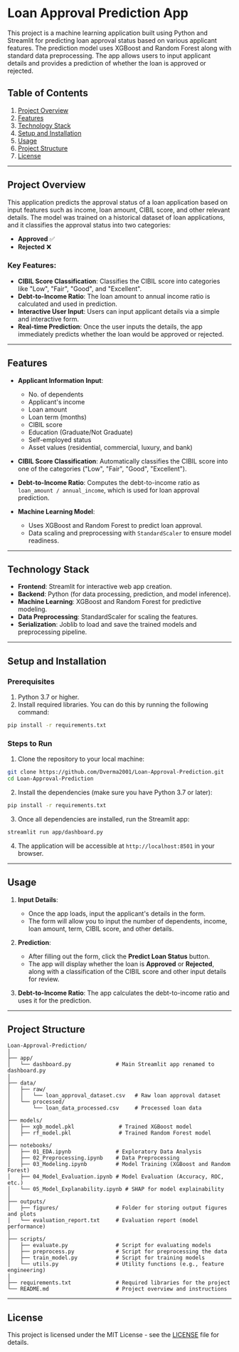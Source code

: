 
# Loan Approval Prediction App

This project is a machine learning application built using Python and Streamlit for predicting loan approval status based on various applicant features. The prediction model uses XGBoost and Random Forest along with standard data preprocessing. The app allows users to input applicant details and provides a prediction of whether the loan is approved or rejected.

## Table of Contents
1. [Project Overview](#project-overview)
2. [Features](#features)
3. [Technology Stack](#technology-stack)
4. [Setup and Installation](#setup-and-installation)
5. [Usage](#usage)
6. [Project Structure](#project-structure)
7. [License](#license)

---

## Project Overview

This application predicts the approval status of a loan application based on input features such as income, loan amount, CIBIL score, and other relevant details. The model was trained on a historical dataset of loan applications, and it classifies the approval status into two categories:
- **Approved** ✅
- **Rejected** ❌

### Key Features:
- **CIBIL Score Classification**: Classifies the CIBIL score into categories like "Low", "Fair", "Good", and "Excellent".
- **Debt-to-Income Ratio**: The loan amount to annual income ratio is calculated and used in prediction.
- **Interactive User Input**: Users can input applicant details via a simple and interactive form.
- **Real-time Prediction**: Once the user inputs the details, the app immediately predicts whether the loan would be approved or rejected.

---

## Features

- **Applicant Information Input**:
    - No. of dependents
    - Applicant's income
    - Loan amount
    - Loan term (months)
    - CIBIL score
    - Education (Graduate/Not Graduate)
    - Self-employed status
    - Asset values (residential, commercial, luxury, and bank)
  
- **CIBIL Score Classification**: Automatically classifies the CIBIL score into one of the categories ("Low", "Fair", "Good", "Excellent").
  
- **Debt-to-Income Ratio**: Computes the debt-to-income ratio as `loan_amount / annual_income`, which is used for loan approval prediction.

- **Machine Learning Model**: 
    - Uses XGBoost and Random Forest to predict loan approval.
    - Data scaling and preprocessing with `StandardScaler` to ensure model readiness.

---

## Technology Stack

- **Frontend**: Streamlit for interactive web app creation.
- **Backend**: Python (for data processing, prediction, and model inference).
- **Machine Learning**: XGBoost and Random Forest for predictive modeling.
- **Data Preprocessing**: StandardScaler for scaling the features.
- **Serialization**: Joblib to load and save the trained models and preprocessing pipeline.

---

## Setup and Installation

### Prerequisites

1. Python 3.7 or higher.
2. Install required libraries. You can do this by running the following command:

```bash
pip install -r requirements.txt
```

### Steps to Run

1. Clone the repository to your local machine:

```bash
git clone https://github.com/Dverma2001/Loan-Approval-Prediction.git
cd Loan-Approval-Prediction
```

2. Install the dependencies (make sure you have Python 3.7 or later):

```bash
pip install -r requirements.txt
```

3. Once all dependencies are installed, run the Streamlit app:

```bash
streamlit run app/dashboard.py
```

4. The application will be accessible at `http://localhost:8501` in your browser.

---

## Usage

1. **Input Details**: 
   - Once the app loads, input the applicant's details in the form.
   - The form will allow you to input the number of dependents, income, loan amount, term, CIBIL score, and other details.
   
2. **Prediction**:
   - After filling out the form, click the **Predict Loan Status** button.
   - The app will display whether the loan is **Approved** or **Rejected**, along with a classification of the CIBIL score and other input details for review.

3. **Debt-to-Income Ratio**: The app calculates the debt-to-income ratio and uses it for the prediction.

---

## Project Structure

```
Loan-Approval-Prediction/
│
├── app/
│   └── dashboard.py              # Main Streamlit app renamed to dashboard.py
│
├── data/
│   ├── raw/
│   │   └── loan_approval_dataset.csv   # Raw loan approval dataset
│   └── processed/
│       └── loan_data_processed.csv     # Processed loan data
│
├── models/
│   ├── xgb_model.pkl              # Trained XGBoost model
│   ├── rf_model.pkl               # Trained Random Forest model
│
├── notebooks/
│   ├── 01_EDA.ipynb              # Exploratory Data Analysis
│   ├── 02_Preprocessing.ipynb    # Data Preprocessing
│   ├── 03_Modeling.ipynb         # Model Training (XGBoost and Random Forest)
│   ├── 04_Model_Evaluation.ipynb # Model Evaluation (Accuracy, ROC, etc.)
│   └── 05_Model_Explanability.ipynb # SHAP for model explainability
│
├── outputs/
│   ├── figures/                  # Folder for storing output figures and plots
│   └── evaluation_report.txt     # Evaluation report (model performance)
│
├── scripts/
│   ├── evaluate.py               # Script for evaluating models
│   ├── preprocess.py             # Script for preprocessing the data
│   ├── train_model.py            # Script for training models
│   └── utils.py                  # Utility functions (e.g., feature engineering)
│
├── requirements.txt              # Required libraries for the project
└── README.md                     # Project overview and instructions
```

---

## License

This project is licensed under the MIT License - see the [LICENSE](LICENSE) file for details.

